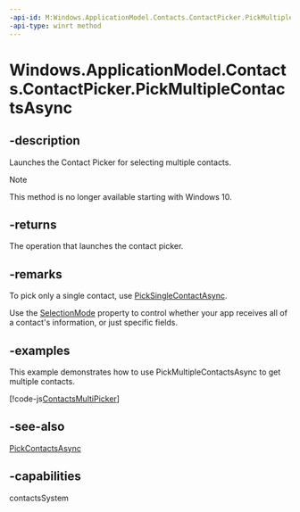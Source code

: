 ```yaml
---
-api-id: M:Windows.ApplicationModel.Contacts.ContactPicker.PickMultipleContactsAsync
-api-type: winrt method
---
```


<!-- Method syntax
public Windows.Foundation.IAsyncOperation<Windows.Foundation.Collections.IVectorView<Windows.ApplicationModel.Contacts.ContactInformation>> PickMultipleContactsAsync()
-->

# Windows.ApplicationModel.Contacts.ContactPicker.PickMultipleContactsAsync

## -description
Launches the Contact Picker for selecting multiple contacts.

> [!NOTE]
> This method is no longer available starting with Windows 10.

## -returns
The operation that launches the contact picker.

## -remarks
To pick only a single contact, use [PickSingleContactAsync](contactpicker_picksinglecontactasync_2033050338.md).

Use the [SelectionMode](contactpicker_selectionmode.md) property to control whether your app receives all of a contact's information, or just specific fields.

## -examples
This example demonstrates how to use PickMultipleContactsAsync to get multiple contacts.



[!code-js[ContactsMultiPicker](../windows.applicationmodel.contacts.provider/code/ContactsMain/javascript/js/contacts.js#SnippetContactsMultiPicker)]

## -see-also
[PickContactsAsync](contactpicker_pickcontactsasync_540067144.md)

## -capabilities
contactsSystem
